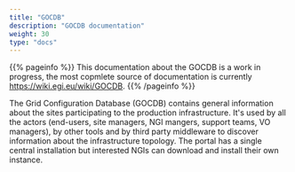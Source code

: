 ```yaml
---
title: "GOCDB"
description: "GOCDB documentation"
weight: 30
type: "docs"
---
```


{{% pageinfo %}}
This documentation about the GOCDB is a work in progress,
the most copmlete source of documentation is currently
https://wiki.egi.eu/wiki/GOCDB.
{{% /pageinfo %}}

The Grid Configuration Database (GOCDB) contains general information about the
sites participating to the production infrastructure.
It's used by all the actors (end-users, site managers, NGI mangers, support
teams, VO managers), by other tools and by third party middleware to discover
information about the infrastructure topology.
The portal has a single central installation but interested NGIs can download
and install their own instance.
